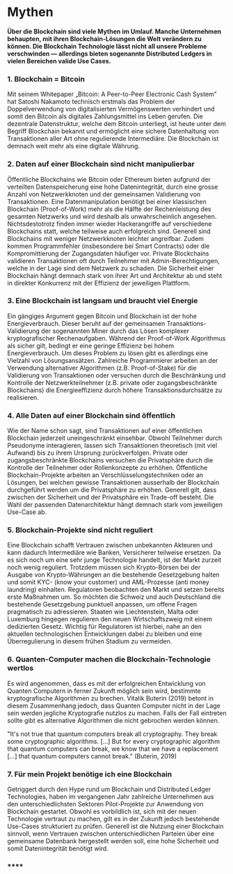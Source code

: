 # Mythen

**Über die Blockchain sind viele Mythen im Umlauf. Manche Unternehmen behaupten, mit ihren Blockchain-Lösungen die Welt verändern zu können. Die Blockchain Technologie lässt nicht all unsere Probleme verschwinden — allerdings bieten sogenannte Distributed Ledgers in vielen Bereichen valide Use Cases.** 

### 1. Blockchain = Bitcoin

Mit seinem Whitepaper „Bitcoin: A Peer-to-Peer Electronic Cash System” hat Satoshi Nakamoto technisch erstmals das Problem der Doppelverwendung von digitalisierten Vermögenswerten verhindert und somit den Bitcoin als digitales Zahlungsmittel ins Leben gerufen. Die dezentrale Datenstruktur, welche dem Bitcoin unterliegt, ist heute unter dem Begriff Blockchain bekannt und ermöglicht eine sichere Datenhaltung von Transaktionen aller Art ohne regulierende Intermediäre. Die Blockchain ist demnach weit mehr als eine digitale Währung.

### 2. Daten auf einer Blockchain sind nicht manipulierbar

Öffentliche Blockchains wie Bitcoin oder Ethereum bieten aufgrund der verteilten Datenspeicherung eine hohe Datenintegrität, durch eine grosse Anzahl von Netzwerkknoten und der gemeinsamen Validierung von Transaktionen. Eine Datenmanipulation benötigt bei einer klassischen Blockchain \(Proof-of-Work\) mehr als die Hälfte der Rechenleistung des gesamten Netzwerks und wird deshalb als unwahrscheinlich angesehen. Nichtsdestotrotz finden immer wieder Hackerangriffe auf verschiedene Blockchains statt, welche teilweise auch erfolgreich sind. Generell sind Blockchains mit weniger Netzwerkknoten leichter angreifbar. Zudem kommen Programmfehler \(insbesondere bei Smart Contracts\) oder die Kompromittierung der Zugangsdaten häufiger vor. Private Blockchains validieren Transaktionen oft durch Teilnehmer mit Admin-Berechtigungen, welche in der Lage sind dem Netzwerk zu schaden. Die Sicherheit einer Blockchain hängt demnach stark von ihrer Art und Architektur ab und steht in direkter Konkurrenz mit der Effizienz der jeweiligen Plattform.

### 3. Eine Blockchain ist langsam und braucht viel Energie

Ein gängiges Argument gegen Bitcoin und Blockchain ist der hohe Energieverbrauch. Dieser beruht auf der gemeinsamen Transaktions-Validierung der sogenannten Miner durch das Lösen komplexer kryptografischer Rechenaufgaben. Während der Proof-of-Work Algorithmus als sicher gilt, bedingt er eine geringe Effizienz bei hohem Energieverbrauch. Um dieses Problem zu lösen gibt es allerdings eine Vielzahl von Lösungsansätzen. Zahlreiche Programmierer arbeiten an der Verwendung alternativer Algorithmen \(z.B. Proof-of-Stake\) für die Validierung von Transaktionen oder versuchen durch die Beschränkung und Kontrolle der Netzwerkteilnehmer \(z.B. private oder zugangsbeschränkte Blockchains\) die Energieeffizienz durch höhere Transaktionsdurchsätze zu realisieren.

### 4. Alle Daten auf einer Blockchain sind öffentlich

Wie der Name schon sagt, sind Transaktionen auf einer öffentlichen Blockchain jederzeit uneingeschränkt einsehbar. Obwohl Teilnehmer durch Pseudonyme interagieren, lassen sich Transaktionen theoretisch \(mit viel Aufwand\) bis zu ihrem Ursprung zurückverfolgen. Private oder zugangsbeschränkte Blockchains versuchen die Privatsphäre durch die Kontrolle der Teilnehmer oder Rollenkonzepte zu erhöhen. Öffentliche Blockchain-Projekte arbeiten an Verschlüsselungstechniken oder an Lösungen, bei welchen gewisse Transaktionen ausserhalb der Blockchain durchgeführt werden um die Privatsphäre zu erhöhen. Generell gilt, dass zwischen der Sicherheit und der Privatsphäre ein Trade-off besteht. Die Wahl der passenden Datenarchitektur hängt demnach stark vom jeweiligen Use-Case ab.

### 5. Blockchain-Projekte sind nicht reguliert

Eine Blockchain schafft Vertrauen zwischen unbekannten Akteuren und kann dadurch Intermediäre wie Banken, Versicherer teilweise ersetzen. Da es sich noch um eine sehr junge Technologie handelt, ist der Markt zurzeit noch wenig reguliert. Trotzdem müssen sich Krypto-Börsen bei der Ausgabe von Krypto-Währungen an die bestehende Gesetzgebung halten und somit KYC- \(know your customer\) und AML-Prozesse \(anti money laundring\) einhalten. Regulatoren beobachten den Markt und setzen bereits erste Maßnahmen um. So möchten die Schweiz und auch Deutschland die bestehende Gesetzgebung punktuell anpassen, um offene Fragen pragmatisch zu adressieren. Staaten wie Liechtenstein, Malta oder Luxemburg hingegen regulieren den neuen Wirtschaftszweig mit einem dedizierten Gesetz. Wichtig für Regulatoren ist hierbei, nahe an den aktuellen technologischen Entwicklungen dabei zu bleiben und eine Überregulierung in diesem frühen Stadium zu vermeiden.

### 6. Quanten-Computer machen die Blockchain-Technologie wertlos

Es wird angenommen, dass es mit der erfolgreichen Entwicklung von Quanten Computern in ferner Zukunft möglich sein wird, bestimmte kryptografische Algorithmen zu brechen. Vitalik Buterin \(2019\) betont in diesem Zusammenhang jedoch, dass Quanten Computer nicht in der Lage sein werden jegliche Kryptografie nutzlos zu machen. Falls der Fall eintreten sollte gibt es alternative Algorithmen die nicht gebrochen werden können.

 "It's not true that quantum computers break all cryptography. They break some cryptographic algorithms. \[...\] But for every cryptographic algorithm that quantum computers can break, we know that we have a replacement \[…\] that quantum computers cannot break." \(Buterin, 2019\)

### 7. Für mein Projekt benötige ich eine Blockchain

Getriggert durch den Hype rund um Blockchain und Distributed Ledger Technologies, haben im vergangenen Jahr zahlreiche Unternehmen aus den unterschiedlichsten Sektoren Pilot-Projekte zur Anwendung von Blockchain gestartet. Obwohl es vorbildlich ist, sich mit der neuen Technologie vertraut zu machen, gilt es in der Zukunft jedoch bestehende Use-Cases strukturiert zu prüfen. Generell ist die Nutzung einer Blockchain sinnvoll, wenn Vertrauen zwischen unterschiedlichen Parteien über eine gemeinsame Datenbank hergestellt werden soll, eine hohe Sicherheit und somit Datenintegrität benötigt wird.

### \*\*\*\*


